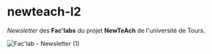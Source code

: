 # newteach-l2

_Newsletter_ des __Fac'labs__ du projet __NewTeAch__ de l'université de Tours.

![Fac'lab - Newsletter (1)](https://user-images.githubusercontent.com/82931295/201871079-d2cfd0fb-27a5-40be-bff1-c8808d500b7b.png)
